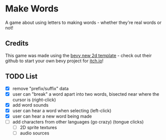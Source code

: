 # Make Words

A game about using letters to making words - whether they're real words or not!

## Credits

This game was made using the [bevy new 2d template](https://github.com/TheBevyFlock/bevy_new_2d) - check out their github to start your own bevy project for [itch.io](https://itch.io)!

## TODO List

- [x] remove "prefix/suffix" data
- [x] user can "break" a word apart into two words, bisected near where the cursor is (right-click)
- [x] add word sounds
- [x] user can hear a word when selecting (left-click)
- [x] user can hear a new word being made
- [ ] add characters from other languages (go crazy) (tongue clicks)
  - [ ] 2D sprite textures
  - [ ] audio sources
